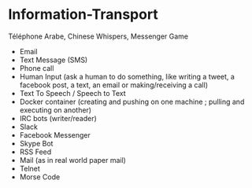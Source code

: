 # Information-Transport
Téléphone Arabe, Chinese Whispers, Messenger Game

* Email
* Text Message (SMS)
* Phone call
* Human Input (ask a human to do something, like writing a tweet, a facebook post, a text, an email or making/receiving a call)
* Text To Speech / Speech to Text
* Docker container (creating and pushing on one machine ; pulling and executing on another)
* IRC bots (writer/reader)
* Slack
* Facebook Messenger
* Skype Bot
* RSS Feed
* Mail (as in real world paper mail)
* Telnet
* Morse Code
